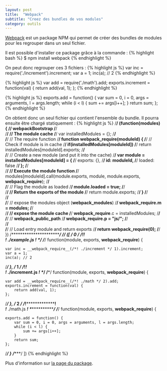 ```yaml
---
layout: post
title:  "Webpack"
subtitle: "Creez des bundles de vos modules"
category: outils
---
```


[Webpack][webpack] est un package NPM qui permet de créer des bundles de modules pour les regrouper dans un seul fichier.

Il est possible d'installer ce package grâce à la commande :
{% highlight bash %}
$ npm install webpack
{% endhighlight %}

On peut donc regrouper ces 3 fichiers : 
{% highlight js %}
var inc = require('./increment').increment;
var a = 1;
inc(a); // 2
{% endhighlight %}

{% highlight js %}
var add = require('./math').add;
exports.increment = function(val) {
    return add(val, 1);
};
{% endhighlight %}

{% highlight js %}
exports.add = function() {
    var sum = 0, i = 0, args = arguments, l = args.length;
    while (i < l) {
        sum += args[i++];
    }
    return sum;
};
{% endhighlight %}

On obtient donc un seul fichier qui contient l'ensemble du bundle.
Il pourra ensuite être chargé statiquement :
{% highlight js %}
/******/ (function(modules) { // webpackBootstrap
/******/    
/******/    // The module cache
/******/    var installedModules = {};
/******/    
/******/    // The require function
/******/    function __webpack_require__(moduleId) {
/******/        // Check if module is in cache
/******/        if(installedModules[moduleId])
/******/            return installedModules[moduleId].exports;
/******/        
/******/        // Create a new module (and put it into the cache)
/******/        var module = installedModules[moduleId] = {
/******/            exports: {},
/******/            id: moduleId,
/******/            loaded: false
/******/        };
/******/        
/******/        // Execute the module function
/******/        modules[moduleId].call(module.exports, module, module.exports, __webpack_require__);
/******/        
/******/        // Flag the module as loaded
/******/        module.loaded = true;
/******/        
/******/        // Return the exports of the module
/******/        return module.exports;
/******/    }
/******/    
/******/    
/******/    // expose the modules object (__webpack_modules__)
/******/    __webpack_require__.m = modules;
/******/    
/******/    // expose the module cache
/******/    __webpack_require__.c = installedModules;
/******/    
/******/    // __webpack_public_path__
/******/    __webpack_require__.p = "js/";
/******/    
/******/    
/******/    // Load entry module and return exports
/******/    return __webpack_require__(0);
/******/ })
/************************************************************************/
/******/ ([
/* 0 */
/*!********************!*\
  !*** ./example.js ***!
  \********************/
/***/ function(module, exports, __webpack_require__) {

    var inc = __webpack_require__(/*! ./increment */ 1).increment;
    var a = 1;
    inc(a); // 2

/***/ },
/* 1 */
/*!**********************!*\
  !*** ./increment.js ***!
  \**********************/
/***/ function(module, exports, __webpack_require__) {

    var add = __webpack_require__(/*! ./math */ 2).add;
    exports.increment = function(val) {
        return add(val, 1);
    };

/***/ },
/* 2 */
/*!*****************!*\
  !*** ./math.js ***!
  \*****************/
/***/ function(module, exports, __webpack_require__) {

    exports.add = function() {
        var sum = 0, i = 0, args = arguments, l = args.length;
        while (i < l) {
            sum += args[i++];
        }
        return sum;
    };

/***/ }
/******/ ])
{% endhighlight %}

Plus d'information sur [la page du package][webpack].


[webpack]: https://github.com/webpack/webpack
